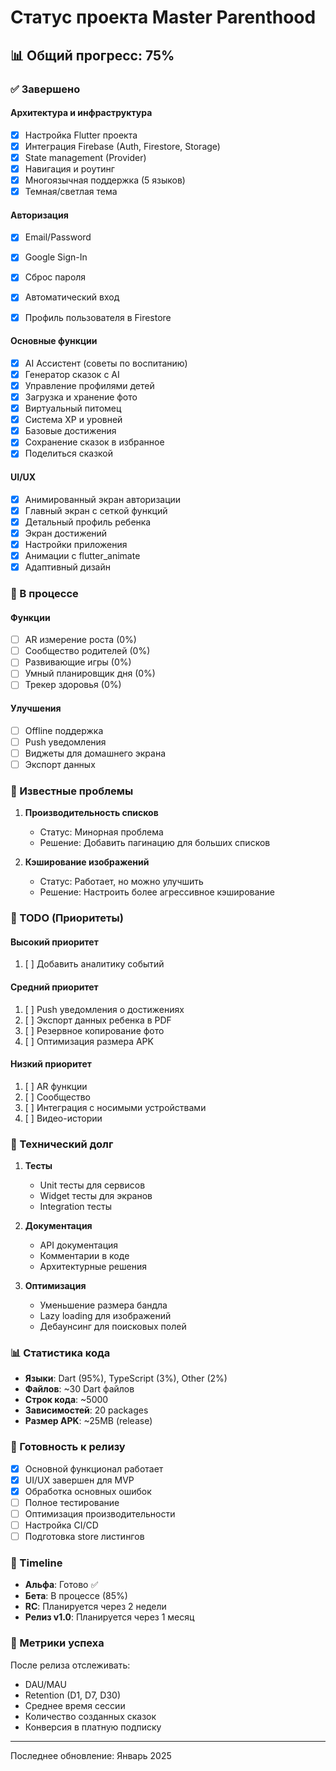 # Статус проекта Master Parenthood

## 📊 Общий прогресс: 75%

### ✅ Завершено

#### Архитектура и инфраструктура
- [x] Настройка Flutter проекта
- [x] Интеграция Firebase (Auth, Firestore, Storage)
- [x] State management (Provider)
- [x] Навигация и роутинг
- [x] Многоязычная поддержка (5 языков)
- [x] Темная/светлая тема

#### Авторизация
- [x] Email/Password
- [x] Google Sign-In

- [x] Сброс пароля
- [x] Автоматический вход
- [x] Профиль пользователя в Firestore

#### Основные функции
- [x] AI Ассистент (советы по воспитанию)
- [x] Генератор сказок с AI
- [x] Управление профилями детей
- [x] Загрузка и хранение фото
- [x] Виртуальный питомец
- [x] Система XP и уровней
- [x] Базовые достижения
- [x] Сохранение сказок в избранное
- [x] Поделиться сказкой

#### UI/UX
- [x] Анимированный экран авторизации
- [x] Главный экран с сеткой функций
- [x] Детальный профиль ребенка
- [x] Экран достижений
- [x] Настройки приложения
- [x] Анимации с flutter_animate
- [x] Адаптивный дизайн

### 🚧 В процессе



#### Функции
- [ ] AR измерение роста (0%)
- [ ] Сообщество родителей (0%)
- [ ] Развивающие игры (0%)
- [ ] Умный планировщик дня (0%)
- [ ] Трекер здоровья (0%)

#### Улучшения
- [ ] Offline поддержка
- [ ] Push уведомления
- [ ] Виджеты для домашнего экрана
- [ ] Экспорт данных

### 🐛 Известные проблемы

1. **Производительность списков**
    - Статус: Минорная проблема
    - Решение: Добавить пагинацию для больших списков

2. **Кэширование изображений**
    - Статус: Работает, но можно улучшить
    - Решение: Настроить более агрессивное кэширование

### 📝 TODO (Приоритеты)

#### Высокий приоритет
1. [ ] Добавить аналитику событий

#### Средний приоритет
1. [ ] Push уведомления о достижениях
2. [ ] Экспорт данных ребенка в PDF
3. [ ] Резервное копирование фото
4. [ ] Оптимизация размера APK

#### Низкий приоритет
1. [ ] AR функции
2. [ ] Сообщество
3. [ ] Интеграция с носимыми устройствами
4. [ ] Видео-истории

### 🔧 Технический долг

1. **Тесты**
    - Unit тесты для сервисов
    - Widget тесты для экранов
    - Integration тесты

2. **Документация**
    - API документация
    - Комментарии в коде
    - Архитектурные решения

3. **Оптимизация**
    - Уменьшение размера бандла
    - Lazy loading для изображений
    - Дебаунсинг для поисковых полей

### 📊 Статистика кода

- **Языки**: Dart (95%), TypeScript (3%), Other (2%)
- **Файлов**: ~30 Dart файлов
- **Строк кода**: ~5000
- **Зависимостей**: 20 packages
- **Размер APK**: ~25MB (release)

### 🚀 Готовность к релизу

- [x] Основной функционал работает
- [x] UI/UX завершен для MVP
- [x] Обработка основных ошибок
- [ ] Полное тестирование
- [ ] Оптимизация производительности
- [ ] Настройка CI/CD
- [ ] Подготовка store листингов

### 📅 Timeline

- **Альфа**: Готово ✅
- **Бета**: В процессе (85%)
- **RC**: Планируется через 2 недели
- **Релиз v1.0**: Планируется через 1 месяц

### 🎯 Метрики успеха

После релиза отслеживать:
- DAU/MAU
- Retention (D1, D7, D30)
- Среднее время сессии
- Количество созданных сказок
- Конверсия в платную подписку

---

Последнее обновление: Январь 2025